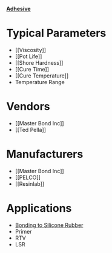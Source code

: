[**Adhesive**](https://en.wikipedia.org/wiki/Adhesive)

# Typical Parameters
* [[Viscosity]]
* [[Pot Life]]
* [[Shore Hardness]]
* [[Cure Time]]
* [[Cure Temperature]]
* Temperature Range

# Vendors
* [[Master Bond Inc]]
* [[Ted Pella]]

# Manufacturers
* [[Master Bond Inc]]
* [[PELCO]]
* [[Resinlab]]

# Applications
* [Bonding to Silicone Rubber](http://www.rubbernews.com/article/20020520/ISSUE/305209977/adhesive-offers-instant-bonding-of-silicone-rubber)
 * Primer
 * RTV
 * LSR
